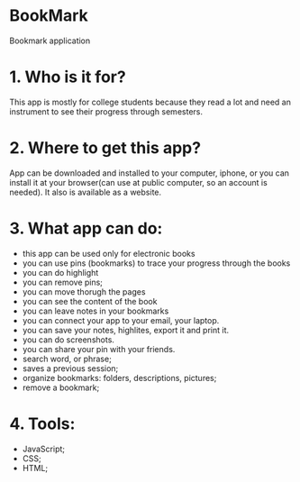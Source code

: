 # BookMark
Bookmark application

# 1. Who is it for? 
This app is mostly for college students because they read a lot and need an instrument to see their progress through semesters. 

# 2. Where to get this app?
App can be downloaded and installed to your computer, iphone, or you can install it
at your browser(can use at public computer, so  an account is needed). It also is available as a website. 

# 3. What app can do:
- this app can be used only for electronic books
- you can use pins (bookmarks) to trace your progress through the books
- you can do highlight
- you can remove pins;
- you can move thorugh the pages
- you can see the content of the book
- you can leave notes in your bookmarks
- you can connect your app to your email, your laptop.
- you can save your notes, highlites, export it and print it.
- you can do screenshots.
- you can share your pin with your friends.
- search word, or phrase; 
- saves a previous session;
- organize bookmarks: folders, descriptions, pictures;
- remove a bookmark;

# 4. Tools: 
- JavaScript;
- CSS;
- HTML;

